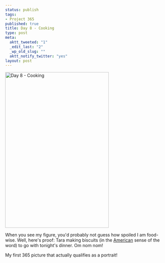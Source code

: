```yaml
--- 
status: publish
tags: 
- Project 365
published: true
title: Day 8 - Cooking
type: post
meta: 
  aktt_tweeted: "1"
  _edit_last: "2"
  _wp_old_slug: ""
  aktt_notify_twitter: "yes"
layout: post
---
```

<a href="http://www.flickr.com/photos/freeed/5338248042/" title="Day 8 - Cooking by Fred​, on Flickr"><img src="http://farm6.static.flickr.com/5083/5338248042_fb6d0d1518.jpg" width="333" height="500" alt="Day 8 - Cooking" /></a>

When you see my figure, you'd probably not guess how spoiled I am food-wise. Well, here's proof: Tara making biscuits (in the <a href="http://en.wikipedia.org/wiki/Biscuit_(bread)" rel="nofollow">American</a> sense of the word) to go with tonight's dinner. Om nom nom!

My first 365 picture that actually qualifies as a portrait!
